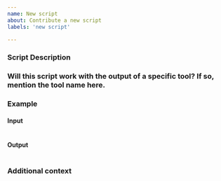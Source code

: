 ```yaml
---
name: New script
about: Contribute a new script
labels: 'new script'

---
```


### Script Description


### Will this script work with the output of a specific tool? If so, mention the tool name here.


### Example
#### Input
```

```

#### Output
```

```

### Additional context

